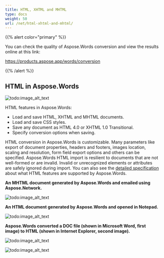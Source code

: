 ```yaml
---
title: HTML, XHTML and MHTML
type: docs
weight: 50
url: /net/html-xhtml-and-mhtml/
---
```


{{% alert color="primary" %}} 

You can check the quality of Aspose.Words conversion and view the results online at this link:

<https://products.aspose.app/words/conversion>

{{% /alert %}} 


## HTML in Aspose.Words

![todo:image_alt_text](html-xhtml-and-mhtml_1.png)

HTML features in Aspose.Words:
- Load and save HTML, XHTML and MHTML documents.
- Load and save CSS styles.
- Save any document as HTML 4.0 or XHTML 1.0 Transitional.
- Specify conversion options when saving.

HTML conversion in Aspose.Words is customizable. Many parameters like export of document properties, headers and footers, images location, scaling and resolution, form field export options and others can be specified. Aspose.Words HTML import is resilient to documents that are not well-formed or are invalid. Invalid or unrecognized elements or attributes are safely ignored during import. You can also see the [detailed specification](/words/net/document-interoperability/) about what HTML features are supported by Aspose.Words. 

**An MHTML document generated by Aspose.Words and emailed using Aspose.Network.**

![todo:image_alt_text](html-xhtml-and-mhtml_2.png)

**An HTML document generated by Aspose.Words and opened in Notepad.**

![todo:image_alt_text](html-xhtml-and-mhtml_3.png)


**Aspose.Words converted a DOC file (shown in Microsoft Word, first image) to HTML (shown in Internet Explorer, second image).** 

![todo:image_alt_text](html-xhtml-and-mhtml_4.png)




![todo:image_alt_text](html-xhtml-and-mhtml_5.png)
